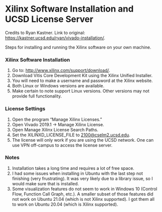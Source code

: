 # Xilinx Software Installation and UCSD License Server

Credits to Ryan Kastner. Link to original: https://kastner.ucsd.edu/ryan/vivado-installation/.

Steps for installing and running the Xilinx software on your own machine.

### Xilinx Software Installation

1. Go to: http://www.xilinx.com/support/download/.
2. Download Vitis Core Development Kit using the Xilinx Unified Installer.
3. You will need to make a username and password at the Xilinx website.
4. Both Linux or Windows versions are available.
5. Make certain to note support Linux versions. Other versions may not provide full functionality.

### License Settings 

1. Open the program “Manage Xilinx Licenses.”
2. Open Vivado 2019.1 -> Manage Xilinx License.
3. Open Manage Xilinx License Search Paths.
4. Set the XILINXD_LICENSE_FILE to 2100@cselm2.ucsd.edu.
5. The license will only work if you are using the UCSD network. One can use VPN off-campus to access the license server.

### Notes

1. Installation takes a long time and requires a lot of free space.
2. I had some issues when installing in Ubuntu with the last step not finishing (very frustrating). It was very likely due to a library issue, so I would make sure that is installed.
3. Some visualization features do not seem to work in Windows 10 (Control Flow, Function Call Graph, etc.). A smaller subset of those features did not work on Ubuntu 21.04 (which is not Xilinx supported). I got them all to work on Ubuntu 20.04 (which is Xilinx supported).
